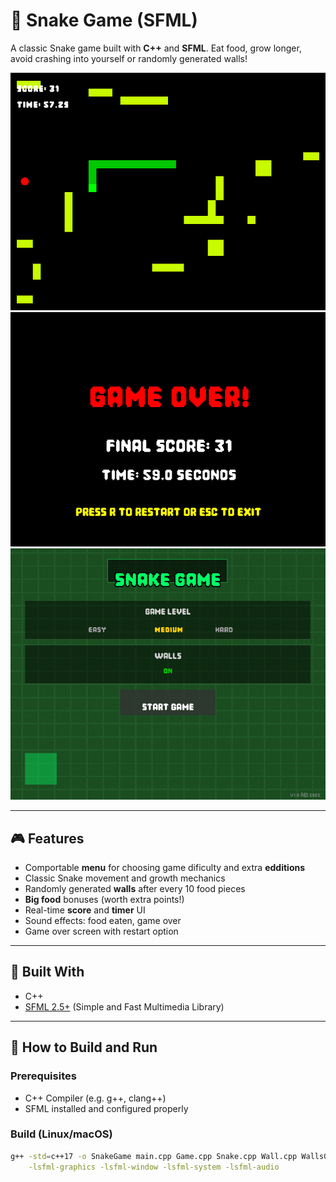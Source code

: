 # 🐍 Snake Game (SFML)

A classic Snake game built with **C++** and **SFML**. Eat food, grow longer, avoid crashing into yourself or randomly generated walls!

![Screenshot 1](/src/screenshots/game.png)
![Screenshot 2](/src/screenshots/gameover.png)
![Screenshot 3](/src/screenshots/menu.png)

---

## 🎮 Features

- Comportable **menu** for choosing game dificulty and extra **edditions**
- Classic Snake movement and growth mechanics
- Randomly generated **walls** after every 10 food pieces
- **Big food** bonuses (worth extra points!)
- Real-time **score** and **timer** UI
- Sound effects: food eaten, game over
- Game over screen with restart option

---

## 🧰 Built With

- C++
- [SFML 2.5+](https://www.sfml-dev.org/) (Simple and Fast Multimedia Library)

---

## 🚀 How to Build and Run

### Prerequisites

- C++ Compiler (e.g. g++, clang++)
- SFML installed and configured properly

### Build (Linux/macOS)

```bash
g++ -std=c++17 -o SnakeGame main.cpp Game.cpp Snake.cpp Wall.cpp WallsGenerator.cpp Food.cpp \
    -lsfml-graphics -lsfml-window -lsfml-system -lsfml-audio
